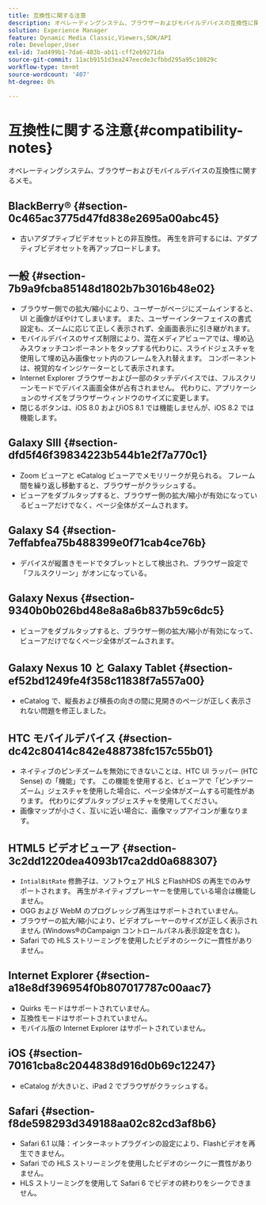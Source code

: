 ```yaml
---
title: 互換性に関する注意
description: オペレーティングシステム、ブラウザーおよびモバイルデバイスの互換性に関するメモ。
solution: Experience Manager
feature: Dynamic Media Classic,Viewers,SDK/API
role: Developer,User
exl-id: 7ad499b1-7da6-483b-ab11-cff2eb9271da
source-git-commit: 11acb9151d3ea247eecde3cfbbd295a95c10829c
workflow-type: tm+mt
source-wordcount: '407'
ht-degree: 0%

---
```


# 互換性に関する注意{#compatibility-notes}

<!-- Updated April 06, 2021 from https://wiki.corp.adobe.com/pages/viewpage.action?spaceKey=scene7qa&title=s7Viewers%2C+S7SDK%2C+S7OnDemand+Release+Notes - Contact is Sasha -->

オペレーティングシステム、ブラウザーおよびモバイルデバイスの互換性に関するメモ。

## BlackBerry® {#section-0c465ac3775d47fd838e2695a00abc45}

* 古いアダプティブビデオセットとの非互換性。 再生を許可するには、アダプティブビデオセットを再アップロードします。

## 一般 {#section-7b9a9fcba85148d1802b7b3016b48e02}

* ブラウザー側での拡大/縮小により、ユーザーがページにズームインすると、UI と画像がぼやけてしまいます。 また、ユーザーインターフェイスの書式設定も、ズームに応じて正しく表示されず、全画面表示に引き継がれます。
* モバイルデバイスのサイズ制限により、混在メディアビューアでは、埋め込みスウォッチコンポーネントをタップする代わりに、スライドジェスチャを使用して埋め込み画像セット内のフレームを入れ替えます。 コンポーネントは、視覚的なインジケーターとして表示されます。
* Internet Explorer ブラウザーおよび一部のタッチデバイスでは、フルスクリーンモードでデバイス画面全体が占有されません。 代わりに、アプリケーションのサイズをブラウザーウィンドウのサイズに変更します。
* 閉じるボタンは、iOS 8.0 およびiOS 8.1 では機能しませんが、iOS 8.2 では機能します。

## Galaxy SIII {#section-dfd5f46f39834223b544b1e2f7a770c1}

* Zoom ビューアと eCatalog ビューアでメモリリークが見られる。 フレーム間を繰り返し移動すると、ブラウザーがクラッシュする。
* ビューアをダブルタップすると、ブラウザー側の拡大/縮小が有効になっているビューアだけでなく、ページ全体がズームされます。

## Galaxy S4 {#section-7effabfea75b488399e0f71cab4ce76b}

* デバイスが縦置きモードでタブレットとして検出され、ブラウザー設定で「フルスクリーン」がオンになっている。

## Galaxy Nexus {#section-9340b0b026bd48e8a8a6b837b59c6dc5}

* ビューアをダブルタップすると、ブラウザー側の拡大/縮小が有効になって、ビューアだけでなくページ全体がズームされます。

## Galaxy Nexus 10 と Galaxy Tablet {#section-ef52bd1249fe4f358c11838f7a557a00}

* eCatalog で、縦長および横長の向きの間に見開きのページが正しく表示されない問題を修正しました。

## HTC モバイルデバイス {#section-dc42c80414c842e488738fc157c55b01}

* ネイティブのピンチズームを無効にできないことは、HTC UI ラッパー (HTC Sense) の「機能」です。 この機能を使用すると、ビューアで「ピンチツーズーム」ジェスチャを使用した場合に、ページ全体がズームする可能性があります。 代わりにダブルタップジェスチャを使用してください。
* 画像マップが小さく、互いに近い場合に、画像マップアイコンが重なります。

## HTML5 ビデオビューア {#section-3c2dd1220dea4093b17ca2dd0a688307}

* `IntialBitRate` 修飾子は、ソフトウェア HLS とFlashHDS の再生でのみサポートされます。 再生がネイティブプレーヤーを使用している場合は機能しません。
* OGG および WebM のプログレッシブ再生はサポートされていません。
* ブラウザーの拡大/縮小により、ビデオプレーヤーのサイズが正しく表示されません (Windows®のCampaign コントロールパネル表示設定を含む )。
* Safari での HLS ストリーミングを使用したビデオのシークに一貫性がありません。

## Internet Explorer {#section-a18e8df396954f0b807017787c00aac7}

* Quirks モードはサポートされていません。
* 互換性モードはサポートされていません。
* モバイル版の Internet Explorer はサポートされていません。

## iOS {#section-70161cba8c2044838d916d0b69c12247}

* eCatalog が大きいと、iPad 2 でブラウザがクラッシュする。

## Safari {#section-f8de598293d349188aa02c82cd3af8b6}

* Safari 6.1 以降：インターネットプラグインの設定により、Flashビデオを再生できません。
* Safari での HLS ストリーミングを使用したビデオのシークに一貫性がありません。
* HLS ストリーミングを使用して Safari 6 でビデオの終わりをシークできません。
